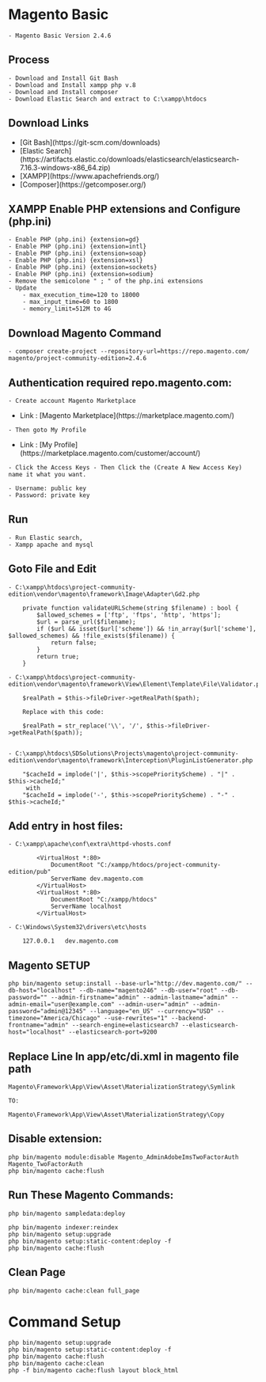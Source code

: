 # Magento Basic

    - Magento Basic Version 2.4.6

## Process

    - Download and Install Git Bash
    - Download and Install xampp php v.8
    - Download and Install composer
    - Download Elastic Search and extract to C:\xampp\htdocs

## Download Links
<ul>
    <li>[Git Bash](https://git-scm.com/downloads)</li>
    <li>[Elastic Search](https://artifacts.elastic.co/downloads/elasticsearch/elasticsearch-7.16.3-windows-x86_64.zip)</li>
    <li>[XAMPP](https://www.apachefriends.org/)</li>
    <li>[Composer](https://getcomposer.org/) </li>
</ul>

## XAMPP Enable PHP extensions and Configure (php.ini)

    - Enable PHP (php.ini) {extension=gd}
    - Enable PHP (php.ini) {extension=intl}
    - Enable PHP (php.ini) {extension=soap}
    - Enable PHP (php.ini) {extension=xsl}
    - Enable PHP (php.ini) {extension=sockets}
    - Enable PHP (php.ini) {extension=sodium}
    - Remove the semicolone " ; " of the php.ini extensions
    - Update
        - max_execution_time=120 to 18000
        - max_input_time=60 to 1800
        - memory_limit=512M to 4G

## Download Magento Command

    - composer create-project --repository-url=https://repo.magento.com/ magento/project-community-edition=2.4.6

## Authentication required repo.magento.com:

    - Create account Magento Marketplace
<ul>
    <li>Link : [Magento Marketplace](https://marketplace.magento.com/)</li>
</ul>

    - Then goto My Profile
<ul>
    <li>Link : [My Profile](https://marketplace.magento.com/customer/account/)</li>
</ul>

    - Click the Access Keys - Then Click the (Create A New Access Key) name it what you want.

    - Username: public key
    - Password: private key

## Run

    - Run Elastic search,
    - Xampp apache and mysql

## Goto File and Edit

    - C:\xampp\htdocs\project-community-edition\vendor\magento\framework\Image\Adapter\Gd2.php

```
    private function validateURLScheme(string $filename) : bool {
        $allowed_schemes = ['ftp', 'ftps', 'http', 'https'];
        $url = parse_url($filename);
        if ($url && isset($url['scheme']) && !in_array($url['scheme'], $allowed_schemes) && !file_exists($filename)) {
            return false;
        }
        return true;
    }

```

    - C:\xampp\htdocs\project-community-edition\vendor\magento\framework\View\Element\Template\File\Validator.php

        $realPath = $this->fileDriver->getRealPath($path);

        Replace with this code:

        $realPath = str_replace('\\', '/', $this->fileDriver->getRealPath($path));
        

    - C:\xampp\htdocs\SDSolutions\Projects\magento\project-community-edition\vendor\magento\framework\Interception\PluginListGenerator.php
    
        "$cacheId = implode('|', $this->scopePriorityScheme) . "|" . $this->cacheId;" 
         with
        "$cacheId = implode('-', $this->scopePriorityScheme) . "-" . $this->cacheId;"

## Add entry in host files:

    - C:\xampp\apache\conf\extra\httpd-vhosts.conf

```
        <VirtualHost *:80>
            DocumentRoot "C:/xampp/htdocs/project-community-edition/pub"
            ServerName dev.magento.com
        </VirtualHost>
        <VirtualHost *:80>
            DocumentRoot "C:/xampp/htdocs"
            ServerName localhost
        </VirtualHost>
```

    - C:\Windows\System32\drivers\etc\hosts

        127.0.0.1   dev.magento.com

## Magento SETUP

```
php bin/magento setup:install --base-url="http://dev.magento.com/" --db-host="localhost" --db-name="magento246" --db-user="root" --db-password="" --admin-firstname="admin" --admin-lastname="admin" --admin-email="user@example.com" --admin-user="admin" --admin-password="admin@12345" --language="en_US" --currency="USD" --timezone="America/Chicago" --use-rewrites="1" --backend-frontname="admin" --search-engine=elasticsearch7 --elasticsearch-host="localhost" --elasticsearch-port=9200
```

## Replace Line In app/etc/di.xml in magento file path

    Magento\Framework\App\View\Asset\MaterializationStrategy\Symlink

    TO:

    Magento\Framework\App\View\Asset\MaterializationStrategy\Copy

## Disable extension:

    php bin/magento module:disable Magento_AdminAdobeImsTwoFactorAuth Magento_TwoFactorAuth
    php bin/magento cache:flush

## Run These Magento Commands:

    php bin/magento sampledata:deploy

    php bin/magento indexer:reindex
    php bin/magento setup:upgrade
    php bin/magento setup:static-content:deploy -f
    php bin/magento cache:flush

## Clean Page 
    php bin/magento cache:clean full_page
    
# Command Setup
    php bin/magento setup:upgrade
    php bin/magento setup:static-content:deploy -f
    php bin/magento cache:flush
    php bin/magento cache:clean
    php -f bin/magento cache:flush layout block_html
